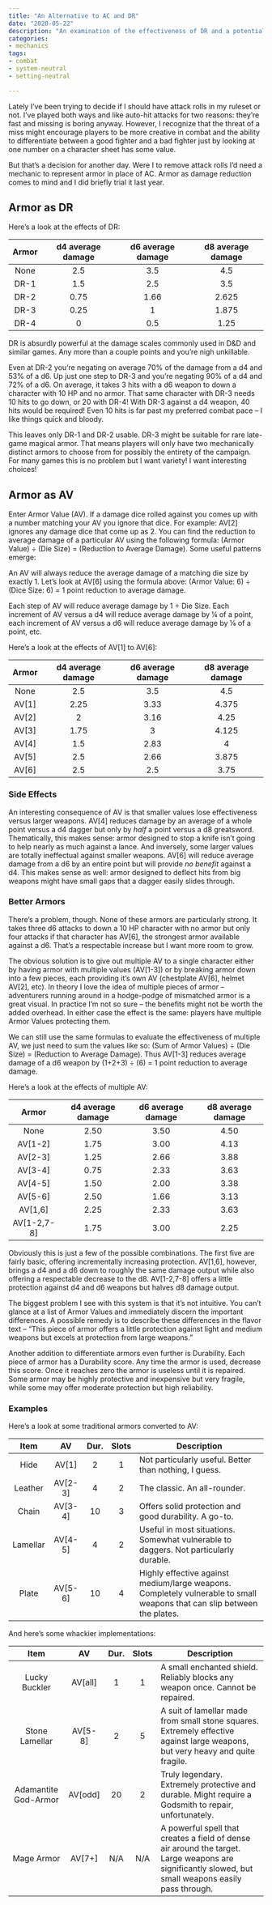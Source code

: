 ```yaml
---
title: "An Alternative to AC and DR"
date: "2020-05-22"
description: "An examination of the effectiveness of DR and a potential new armor mechanic."
categories:
- mechanics
tags:
- combat
- system-neutral
- setting-neutral

---
```


Lately I’ve been trying to decide if I should have attack rolls in my ruleset or not. I’ve played both ways and like auto-hit attacks for two reasons: they’re fast and missing is boring anyway. However, I recognize that the threat of a miss might encourage players to be more creative in combat and the ability to differentiate between a good fighter and a bad fighter just by looking at one number on a character sheet has some value.

But that’s a decision for another day. Were I to remove attack rolls I’d need a mechanic to represent armor in place of AC. Armor as damage reduction comes to mind and I did briefly trial it last year.

## Armor as DR

Here’s a look at the effects of DR:

| Armor | d4 average damage | d6 average damage | d8 average damage |
|:-----:|:-----------------:|:-----------------:|:-----------------:|
| None  |        2.5        |        3.5        |        4.5        |
| DR-1  |        1.5        |        2.5        |        3.5        |
| DR-2  |       0.75        |       1.66        |       2.625       |
| DR-3  |       0.25        |         1         |       1.875       |
| DR-4  |         0         |        0.5        |       1.25        |

DR is absurdly powerful at the damage scales commonly used in D&D and similar games. Any more than a couple points and you’re nigh unkillable.

Even at DR-2 you’re negating on average 70% of the damage from a d4 and 53% of a d6. Up just one step to DR-3 and you’re negating 90% of a d4 and 72% of a d6. On average, it takes 3 hits with a d6 weapon to down a character with 10 HP and no armor. That same character with DR-3 needs 10 hits to go down, or 20 with DR-4! With DR-3 against a d4 weapon, 40 hits would be required! Even 10 hits is far past my preferred combat pace – I like things quick and bloody.

This leaves only DR-1 and DR-2 usable. DR-3 might be suitable for rare late-game magical armor. That means players will only have two mechanically distinct armors to choose from for possibly the entirety of the campaign. For many games this is no problem but I want variety! I want interesting choices!

## Armor as AV

Enter Armor Value (AV). If a damage dice rolled against you comes up with a number matching your AV you ignore that dice. For example: AV\[2\] ignores any damage dice that come up as 2. You can find the reduction to average damage of a particular AV using the following formula: (Armor Value) ÷ (Die Size) = (Reduction to Average Damage). Some useful patterns emerge:

An AV will always reduce the average damage of a matching die size by exactly 1. Let’s look at AV\[6\] using the formula above: (Armor Value: 6) ÷ (Dice Size: 6) = 1 point reduction to average damage.

Each step of AV will reduce average damage by 1 ÷ Die Size. Each increment of AV versus a d4 will reduce average damage by ¼ of a point, each increment of AV versus a d6 will reduce average damage by ⅙ of a point, etc.

Here’s a look at the effects of AV\[1\] to AV\[6\]:

| Armor | d4 average damage | d6 average damage | d8 average damage |
|:-----:|:-----------------:|:-----------------:|:-----------------:|
| None  |        2.5        |        3.5        |        4.5        |
| AV[1] |       2.25        |       3.33        |       4.375       |
| AV[2] |         2         |       3.16        |       4.25        |
| AV[3] |       1.75        |         3         |       4.125       |
| AV[4] |        1.5        |       2.83        |         4         |
| AV[5] |        2.5        |       2.66        |       3.875       |
| AV[6] |        2.5        |        2.5        |       3.75        |

### Side Effects

An interesting consequence of AV is that smaller values lose effectiveness versus larger weapons. AV\[4\] reduces damage by an average of a whole point versus a d4 dagger but only by _half_ a point versus a d8 greatsword. Thematically, this makes sense: armor designed to stop a knife isn’t going to help nearly as much against a lance. And inversely, some larger values are totally ineffectual against smaller weapons. AV\[6\] will reduce average damage from a d6 by an entire point but will provide _no benefit_ against a d4. This makes sense as well: armor designed to deflect hits from big weapons might have small gaps that a dagger easily slides through.

### Better Armors

There’s a problem, though. None of these armors are particularly strong. It takes three d6 attacks to down a 10 HP character with no armor but only four attacks if that character has AV\[6\], the strongest armor available against a d6. That’s a respectable increase but I want more room to grow.

The obvious solution is to give out multiple AV to a single character either by having armor with multiple values (AV\[1-3\]) or by breaking armor down into a few pieces, each providing it’s own AV (chestplate AV\[6\], helmet AV\[2\], etc). In theory I love the idea of multiple pieces of armor – adventurers running around in a hodge-podge of mismatched armor is a great visual. In practice I’m not so sure – the benefits might not be worth the added overhead. In either case the effect is the same: players have multiple Armor Values protecting them.

We can still use the same formulas to evaluate the effectiveness of multiple AV, we just need to sum the values like so: (Sum of Armor Values) ÷ (Die Size) = (Reduction to Average Damage). Thus AV\[1-3\] reduces average damage of a d6 weapon by (1+2+3) ÷ (6) = 1 point reduction to average damage.

Here’s a look at the effects of multiple AV:

|    Armor    | d4 average damage | d6 average damage | d8 average damage |
|:-----------:|:-----------------:|:-----------------:|:-----------------:|
|    None     |       2.50        |       3.50        |       4.50        |
|   AV[1-2]   |       1.75        |       3.00        |       4.13        |
|   AV[2-3]   |       1.25        |       2.66        |       3.88        |
|   AV[3-4]   |       0.75        |       2.33        |       3.63        |
|   AV[4-5]   |       1.50        |       2.00        |       3.38        |
|   AV[5-6]   |       2.50        |       1.66        |       3.13        |
|   AV[1,6]   |       2.25        |       2.33        |       3.63        |
| AV[1-2,7-8] |       1.75        |       3.00        |       2.25        |

Obviously this is just a few of the possible combinations. The first five are fairly basic, offering incrementally increasing protection. AV\[1,6\], however, brings a d4 and a d6 down to roughly the same damage output while also offering a respectable decrease to the d8. AV\[1-2,7-8\] offers a little protection against d4 and d6 weapons but halves d8 damage output.

The biggest problem I see with this system is that it’s not intuitive. You can’t glance at a list of Armor Values and immediately discern the important differences. A possible remedy is to describe these differences in the flavor text – “This piece of armor offers a little protection against light and medium weapons but excels at protection from large weapons.”

Another addition to differentiate armors even further is Durability. Each piece of armor has a Durability score. Any time the armor is used, decrease this score. Once it reaches zero the armor is useless until it is repaired. Some armor may be highly protective and inexpensive but very fragile, while some may offer moderate protection but high reliability.

### Examples

Here’s a look at some traditional armors converted to AV:

|   Item   |   AV    | Dur. | Slots | Description                                                                                                             |
|:--------:|:-------:|:----:|:-----:| ----------------------------------------------------------------------------------------------------------------------- |
|   Hide   |  AV[1]  |  2   |   1   | Not particularly useful. Better than nothing, I guess.                                                                  |
| Leather  | AV[2-3] |  4   |   2   | The classic. An all-rounder.                                                                                            |
|  Chain   | AV[3-4] |  10  |   3   | Offers solid protection and good durability. A go-to.                                                                   |
| Lamellar | AV[4-5] |  4   |   2   | Useful in most situations. Somewhat vulnerable to daggers. Not particularly durable.                                    |
|  Plate   | AV[5-6] |  10  |   4   | Highly effective against medium/large weapons. Completely vulnerable to small weapons that can slip between the plates. |

And here’s some whackier implementations:

|         Item         |   AV    | Dur. | Slots | Description                                                                                                                                          |
|:--------------------:|:-------:|:----:|:-----:| ---------------------------------------------------------------------------------------------------------------------------------------------------- |
|    Lucky Buckler     | AV[all] |  1   |   1   | A small enchanted shield. Reliably blocks any weapon once. Cannot be repaired.                                                                       |
|    Stone Lamellar    | AV[5-8] |  2   |   5   | A suit of lamellar made from small stone squares. Extremely effective against large weapons, but very heavy and quite fragile.                       |
| Adamantite God-Armor | AV[odd] |  20  |   2   | Truly legendary. Extremely protective and durable. Might require a Godsmith to repair, unfortunately.                                                |
|      Mage Armor      | AV[7+]  | N/A  |  N/A  | A powerful spell that creates a field of dense air around the target. Large weapons are significantly slowed, but small weapons easily pass through. |

